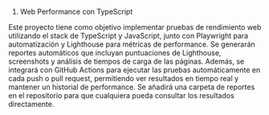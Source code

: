 1. Web Performance con TypeScript

Este proyecto tiene como objetivo implementar pruebas de rendimiento web utilizando el stack de TypeScript y JavaScript, junto con Playwright para automatización y Lighthouse para métricas de performance. Se generarán reportes automáticos que incluyan puntuaciones de Lighthouse, screenshots y análisis de tiempos de carga de las páginas. Además, se integrará con GitHub Actions para ejecutar las pruebas automáticamente en cada push o pull request, permitiendo ver resultados en tiempo real y mantener un historial de performance. Se añadirá una carpeta de reportes en el repositorio para que cualquiera pueda consultar los resultados directamente.

